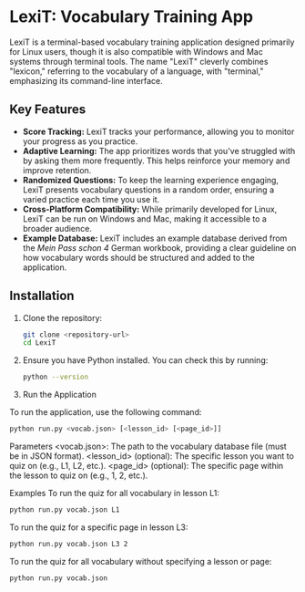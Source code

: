 # LexiT: Vocabulary Training App

LexiT is a terminal-based vocabulary training application designed primarily for Linux users, though it is also compatible with Windows and Mac systems through terminal tools. The name "LexiT" cleverly combines "lexicon," referring to the vocabulary of a language, with "terminal," emphasizing its command-line interface.

## Key Features

- **Score Tracking:** LexiT tracks your performance, allowing you to monitor your progress as you practice.
- **Adaptive Learning:** The app prioritizes words that you've struggled with by asking them more frequently. This helps reinforce your memory and improve retention.
- **Randomized Questions:** To keep the learning experience engaging, LexiT presents vocabulary questions in a random order, ensuring a varied practice each time you use it.
- **Cross-Platform Compatibility:** While primarily developed for Linux, LexiT can be run on Windows and Mac, making it accessible to a broader audience.
- **Example Database:** LexiT includes an example database derived from the *Mein Pass schon 4* German workbook, providing a clear guideline on how vocabulary words should be structured and added to the application.

## Installation

1. Clone the repository:
    ```bash
    git clone <repository-url>
    cd LexiT
    ```

2. Ensure you have Python installed. You can check this by running:
    ```bash
    python --version
    ```

3. Run the Application

To run the application, use the following command:

```bash
python run.py <vocab.json> [<lesson_id> [<page_id>]]
```

Parameters
<vocab.json>: The path to the vocabulary database file (must be in JSON format).
<lesson_id> (optional): The specific lesson you want to quiz on (e.g., L1, L2, etc.).
<page_id> (optional): The specific page within the lesson to quiz on (e.g., 1, 2, etc.).

Examples
To run the quiz for all vocabulary in lesson L1:
```bash
python run.py vocab.json L1
```

To run the quiz for a specific page in lesson L3:
```bash
python run.py vocab.json L3 2
```

To run the quiz for all vocabulary without specifying a lesson or page:
```bash
python run.py vocab.json
```


